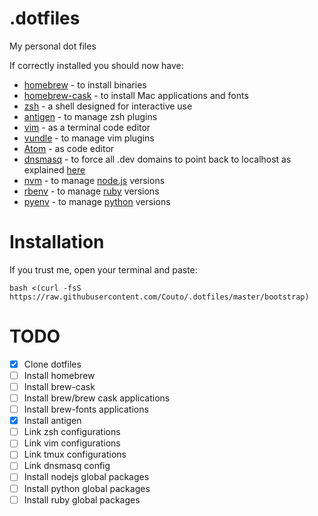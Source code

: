 .dotfiles
=========

My personal dot files

If correctly installed you should now have:

  * [homebrew](http://brew.sh) - to install binaries
  * [homebrew-cask](https://github.com/caskroom/homebrew-cask) - to install Mac applications and fonts
  * [zsh](http://www.zsh.org) - a shell designed for interactive use
  * [antigen](http://antigen.sharats.me) - to manage zsh plugins
  * [vim](http://www.vim.org) - as a terminal code editor
  * [vundle](https://github.com/gmarik/Vundle.vim) - to manage vim plugins
  * [Atom](https://atom.io) - as code editor
  * [dnsmasq](http://www.thekelleys.org.uk/dnsmasq/doc.html) - to force all .dev domains to point back to localhost as explained [here](http://passingcuriosity.com/2013/dnsmasq-dev-osx/)
  * [nvm](https://github.com/creationix/nvm) - to manage [node.js](http://nodejs.org) versions
  * [rbenv](https://github.com/sstephenson/rbenv) - to manage [ruby](https://www.ruby-lang.org) versions
  * [pyenv](https://github.com/yyuu/pyenv) - to manage [python](https://www.python.org) versions

Installation
===========

If you trust me, open your terminal and paste:

```shell
bash <(curl -fsS https://raw.githubusercontent.com/Couto/.dotfiles/master/bootstrap)
```


TODO
====

- [x] Clone dotfiles
- [ ] Install homebrew
- [ ] Install brew-cask
- [ ] Install brew/brew cask applications
- [ ] Install brew-fonts applications
- [x] Install antigen
- [ ] Link zsh configurations
- [ ] Link vim configurations
- [ ] Link tmux configurations
- [ ] Link dnsmasq config
- [ ] Install nodejs global packages
- [ ] Install python global packages
- [ ] Install ruby global packages
